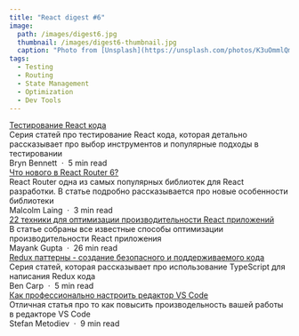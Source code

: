 ```yaml
---
title: "React digest #6"
image: 
  path: /images/digest6.jpg
  thumbnail: /images/digest6-thumbnail.jpg
  caption: "Photo from [Unsplash](https://unsplash.com/photos/K3uOmmlQmOo)"
tags:
  - Testing
  - Routing
  - State Management
  - Optimization
  - Dev Tools
---
```


<div class="digest">
    <a href="https://medium.com/javascript-in-plain-english/testing-in-react-part-1-types-tools-244107abf0c6">Тестирование React кода</a>
    <div class="digest-desc">Серия статей про тестирование React кода, которая детально рассказывает про выбор инструментов и популярные подходы в тестировании</div> 
    <div class="digest-time">Bryn Bennett &nbsp;&middot;&nbsp; 5 min read</div>
</div>

<div class="digest">
    <a href="https://medium.com/frontend-digest/whats-new-in-react-router-6-732b06cc83e4">Что нового в React Router 6?</a>
    <div class="digest-desc">React Router одна из самых популярных библиотек для React разработки. В статье подробно рассказывается про новые особенности библиотеки</div> 
    <div class="digest-time">Malcolm Laing &nbsp;&middot;&nbsp; 3 min read</div>
</div>

<div class="digest">
    <a href="https://medium.com/technofunnel/https-medium-com-mayank-gupta-6-88-21-performance-optimizations-techniques-for-react-d15fa52c2349">22 техники для оптимизации производительности React приложений</a>
    <div class="digest-desc">В статье собраны все известные способы оптимизации производительности React приложения</div> 
    <div class="digest-time">Mayank Gupta &nbsp;&middot;&nbsp; 26 min read</div>
</div>

<div class="digest">
    <a href="https://medium.com/@bencarp/redux-patterns-writing-safe-maintainable-code-just-became-blazing-fast-63eb8c4fe685">Redux паттерны - создание безопасного и поддерживаемого кода</a>
    <div class="digest-desc">Серия статей, которая рассказывает про использование TypeScript для написания Redux кода</div> 
    <div class="digest-time">Ben Carp &nbsp;&middot;&nbsp; 5 min read</div>
</div>

<div class="digest">
    <a href="https://medium.com/better-programming/how-to-configure-vs-code-like-a-pro-782d2d718586">Как профессионально настроить редактор VS Code</a>
    <div class="digest-desc">Отличная статья про то как повысить производельность вашей работы в редакторе VS Code</div> 
    <div class="digest-time">Stefan Metodiev &nbsp;&middot;&nbsp; 9 min read</div>
</div>